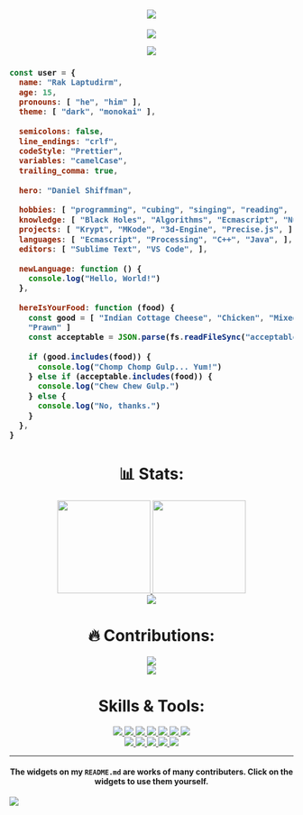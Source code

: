 <h1 align="center">
  <a href="https://git.io/typing-svg">
    <img src="https://readme-typing-svg.herokuapp.com/?lines=Hello,+World!;My+name+is+Rak+Laptudirm.;Welcome+to+my+profile!&center=true&size=27">
  </a>
</h1>

<p align="center">
  <img src="https://github.com/raklaptudirm/raklaptudirm/blob/main/robot.svg">
</p>

<p align="center">
  <a href="https://github.com/ryo-ma/github-profile-trophy">
    <img src="https://github-profile-trophy.vercel.app/?username=raklaptudirm&theme=monokai&column=7&no-frame=true">
  </a>
</p>

<h3>
  
```js
const user = {
  name: "Rak Laptudirm",
  age: 15,
  pronouns: [ "he", "him" ],
  theme: [ "dark", "monokai" ],
  
  semicolons: false,
  line_endings: "crlf",
  codeStyle: "Prettier",
  variables: "camelCase",
  trailing_comma: true,
  
  hero: "Daniel Shiffman",
  
  hobbies: [ "programming", "cubing", "singing", "reading", "gaining knowledge", ],
  knowledge: [ "Black Holes", "Algorithms", "Ecmascript", "Numbers", "Tic-Tac-Toe", ],
  projects: [ "Krypt", "MKode", "3d-Engine", "Precise.js", ],  
  languages: [ "Ecmascript", "Processing", "C++", "Java", ],
  editors: [ "Sublime Text", "VS Code", ],
  
  newLanguage: function () {
    console.log("Hello, World!")
  },
  
  hereIsYourFood: function (food) {
    const good = [ "Indian Cottage Cheese", "Chicken", "Mixed Noodles", "Good Fish", 
    "Prawn" ]
    const acceptable = JSON.parse(fs.readFileSync("acceptableFoods.json"))
    
    if (good.includes(food)) {
      console.log("Chomp Chomp Gulp... Yum!")
    } else if (acceptable.includes(food)) {
      console.log("Chew Chew Gulp.")
    } else {
      console.log("No, thanks.")
    }
  },
}
```
</h3>

<h1 align="center"> 📊 Stats: </h1>

<p align="center">
  <a href="https://github.com/anuraghazra/github-readme-stats">
    <img src="https://github-readme-stats.vercel.app/api?username=raklaptudirm&show_icons=true&bg_color=0d1117&text_color=FFF" height="165">
  </a>
  <a href="https://github.com/anuraghazra/github-readme-stats">
    <img src="https://github-readme-stats.vercel.app/api/top-langs/?username=raklaptudirm&layout=compact&bg_color=0d1117&text_color=FFF"  height="165">
  </a>
  <br>
  <a href="https://github.com/anuraghazra/github-readme-stats">
    <img src="https://github-readme-stats.vercel.app/api/wakatime?username=raklaptudirm&bg_color=0d1117&text_color=FFF">
  </a>
</p>
<h1 align="center"> 🔥 Contributions: </h1>
<p align="center">
  <a href="https://git.io/streak-stats">
    <img src="http://github-readme-streak-stats.herokuapp.com?user=raklaptudirm&theme=react&background=0d1117">
  </a>
  <br>
  <a href="https://github.com/Ashutosh00710/github-readme-activity-graph">
    <img src="https://activity-graph.herokuapp.com/graph?username=raklaptudirm&theme=react-dark">
  </a>
</p>

<h1 align="center"> Skills & Tools: </h1>

<p align="center">
  <a href="https://www.javascript.com/">
    <img src="https://img.shields.io/badge/JavaScript-323330?style=for-the-badge&logo=javascript&logoColor=F7DF1E">
  </a>
    <a href="https://html.com/">
    <img src="https://img.shields.io/badge/HTML-E34F26?style=for-the-badge&logo=HTML5&logoColor=white">
  </a>
    <a href="https://www.w3schools.com/css/">
    <img src="https://img.shields.io/badge/CSS-1572B6?style=for-the-badge&logo=CSS3&logoColor=white">
  </a>
    <a href="https://www.cplusplus.com/doc/tutorial/">
    <img src="https://img.shields.io/badge/C%2B%2B-00599C?style=for-the-badge&logo=C%2B%2B&logoColor=white">
  </a>
    <a href="https://nodejs.org/en/">
    <img src="https://img.shields.io/badge/NODE.JS-339933?style=for-the-badge&logo=Node.js&logoColor=white">
  </a>
    <a href="https://www.json.org/json-en.html">
    <img src="https://img.shields.io/badge/JSON-000000?style=for-the-badge&logo=JSON&logoColor=white">
  </a>
  <a href="https://www.sublimetext.com/">
    <img src="https://img.shields.io/badge/sublime%20text-FF9800?&style=for-the-badge&logo=sublime-text&logoColor=white">
  </a>
  <br>
  <a href="https://code.visualstudio.com/">
    <img src="https://img.shields.io/badge/VS%20Code-007ACC?&style=for-the-badge&logo=visual-studio-code&logoColor=white">
  </a>
  <a href="https://www.google.com/intl/en_in/chrome/">
    <img src="https://img.shields.io/badge/google%20chrome-4285F4?&style=for-the-badge&logo=google%20chrome&logoColor=white">
  </a>
  <a href="https://git-scm.com/">
    <img src="https://img.shields.io/badge/git-F05032?&style=for-the-badge&logo=git&logoColor=white">
  </a>
  <a href="https://reactjs.org/">
    <img src="https://img.shields.io/badge/react-61DAFB?&style=for-the-badge&logo=react&logoColor=121212">
  </a>
  <a href="https://www.sqlite.org/index.html">
    <img src="https://img.shields.io/badge/sqlite-003B57?&style=for-the-badge&logo=sqlite&logoColor=white">
  </a>
</p>

<hr>

<h4 align="center"> The widgets on my <code>README.md</code> are works of many contributers. Click on the widgets to use them yourself. </h4>

<a href="https://github.com/ESKYoung/shields-io-visitor-counter">
  <img src="https://shields-io-visitor-counter.herokuapp.com/badge?page=raklaptudirm.raklaptudirm&style=for-the-badge">
<a>
